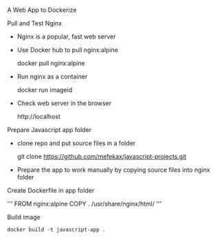 A Web App to Dockerize


Pull and Test Nginx 
- Nginx is a popular, fast web server
- Use Docker hub to pull nginx:alpine
    
    docker pull nginx:alpine

- Run nginx as a container

    docker run imageid

- Check web server in the browser

    http://localhost

Prepare Javascript app folder
- clone repo and put source files in a folder

    git clone https://github.com/mefekax/javascript-projects.git

- Prepare the app to work manually by copying source files into nginx folder

Create Dockerfile in app folder

'''
FROM nginx:alpine
COPY . /usr/share/nginx/html/
'''


Build image

    docker build -t javascript-app .





